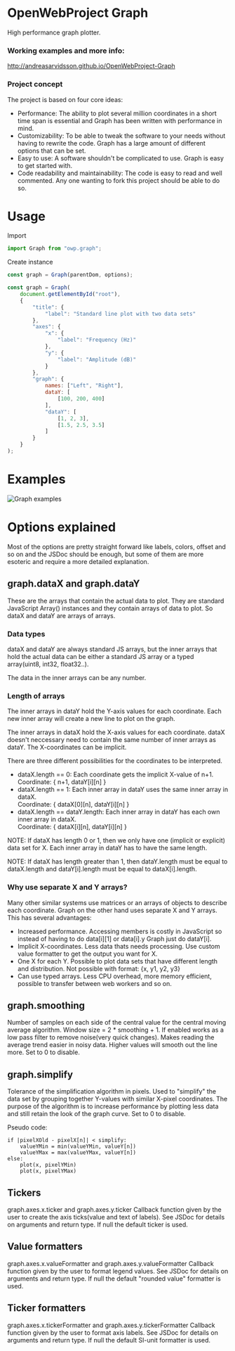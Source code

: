 # OpenWebProject Graph
High performance graph plotter.

### Working examples and more info:
http://andreasarvidsson.github.io/OpenWebProject-Graph

### Project concept
The project is based on four core ideas:
* Performance: The ability to plot several million coordinates in a short time span is essential and Graph has been written with performance in mind.
* Customizability: To be able to tweak the software to your needs without having to rewrite the code. Graph has a large amount of different options that can be set.
* Easy to use: A software shouldn't be complicated to use. Graph is easy to get started with.
* Code readability and maintainability: The code is easy to read and well commented. Any one wanting to fork this project should be able to do so.

# Usage

Import
```javascript
import Graph from "owp.graph";
```

Create instance
```javascript
const graph = Graph(parentDom, options);
```

```javascript
const graph = Graph(
    document.getElementById("root"), 
    {
        "title": {
            "label": "Standard line plot with two data sets"
        },
        "axes": {
            "x": {
                "label": "Frequency (Hz)"
            },
            "y": {
                "label": "Amplitude (dB)"
            }
        },
        "graph": {
            names: ["Left", "Right"],
            dataY: [
                [100, 200, 400]
            ],
            "dataY": [
                [1, 2, 3],
                [1.5, 2.5, 3.5]
            ]
        }
    }
);
```

# Examples
![Graph examples](./images/graph-example.png)

# Options explained
Most of the options are pretty straight forward like labels, colors, offset and so on and the JSDoc should be enough, but some of them are more esoteric and require a more detailed explanation.

## graph.dataX and graph.dataY
These are the arrays that contain the actual data to plot. They are standard JavaScript Array() instances and they contain arrays of data to plot. So dataX and dataY are arrays of arrays.

### Data types
dataX and dataY are always standard JS arrays, but the inner arrays that hold the actual data can be either a standard JS array or a typed array(uint8, int32, float32..).

The data in the inner arrays can be any number.

### Length of arrays
The inner arrays in dataY hold the Y-axis values for each coordinate. Each new inner array will create a new line to plot on the graph.

The inner arrays in dataX hold the X-axis values for each coordinate. dataX doesn't neccessary need to contain the same number of inner arrays as dataY. The X-coordinates can be implicit.

There are three different possibilities for the coordinates to be interpreted.
* dataX.length == 0: Each coordinate gets the implicit X-value of n+1.    
Coordinate: { n+1, dataY[i][n] }
* dataX.length == 1: Each inner array in dataY uses the same inner array in dataX.    
Coordinate: { dataX[0][n], dataY[i][n] }
* dataX.length == dataY.length: Each inner array in dataY has each own inner array in dataX.    
Coordinate: { dataX[i][n], dataY[i][n] }

NOTE: If dataX has length 0 or 1, then we only have one (implicit or explicit) data set for X. Each inner array in dataY has to have the same length.

NOTE: If dataX has length greater than 1, then dataY.length must be equal to dataX.length and dataY[i].length must be equal to dataX[i].length.

### Why use separate X and Y arrays?
Many other similar systems use matrices or an arrays of objects to describe each coordinate. Graph on the other hand uses separate X and Y arrays. This has several advantages:

* Increased performance. Accessing members is costly in JavaScript so instead of having to do data[i][1] or data[i].y Graph just do dataY[i].
* Implicit X-coordinates. Less data thats needs processing. Use custom value formatter to get the output you want for X.
* One X for each Y. Possible to plot data sets that have different length and distribution. Not possible with format: {x, y1, y2, y3}
* Can use typed arrays. Less CPU overhead, more memory efficient, possible to transfer between web workers and so on.

## graph.smoothing
Number of samples on each side of the central value for the central moving average algorithm. Window size = 2 * smoothing + 1. If enabled works as a low pass filter to remove noise(very quick changes). Makes reading the average trend easier in noisy data. Higher values will smooth out the line more. Set to 0 to disable.

## graph.simplify
Tolerance of the simplification algorithm in pixels. Used to "simplify" the data set by grouping together Y-values with similar X-pixel coordinates. The purpose of the algorithm is to increase performance by plotting less data and still retain the look of the graph curve. Set to 0 to disable.    

Pseudo code:
```
if |pixelXOld - pixelX[n]| < simplify:
    valueYMin = min(valueYMin, valueY[n])
    valueYMax = max(valueYMax, valueY[n])
else:
    plot(x, pixelYMin)
    plot(x, pixelYMax)
```

## Tickers
graph.axes.x.ticker and graph.axes.y.ticker
Callback function given by the user to create the axis ticks(value and text of labels). See JSDoc for details on arguments and return type. If null the default ticker is used.

## Value formatters
graph.axes.x.valueFormatter and graph.axes.y.valueFormatter
Callback function given by the user to format legend values. See JSDoc for details on arguments and return type. If null the default "rounded value" formatter is used.

## Ticker formatters
graph.axes.x.tickerFormatter and graph.axes.y.tickerFormatter
Callback function given by the user to format axis labels. See JSDoc for details on arguments and return type. If null the default SI-unit formatter is used.
